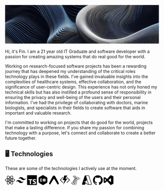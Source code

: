 <img src="assets/banner.jpg" />

<p>
Hi, it's Fin. I am a 21 year old IT Graduate and software developer with a passion for creating amazing systems that do real good for the world.
</p>

<p>
Working on research-focused software projects has been a rewarding journey that has deepened my understanding of the critical roles technology plays in these fields. I've gained invaluable insights into the complexities of healthcare systems, effective collaboration, and the significance of user-centric design. This experience has not only honed my technical skills but has also instilled a profound sense of responsibility in ensuring the privacy and well-being of the users and their personal information. I've had the privilege of collaborating with doctors, marine biologists, and specialists in their fields to create software that aids in important and valuable research.
</p>

<p>
I'm committed to working on projects that do good for the world, projects that make a lasting difference. If you share my passion for combining technology with a purpose, let's connect and collaborate to create a better future together.
</p>

## 🖥️ Technologies

These are some of the technologies I actively use at the moment.

<img width="32px" height="32px" src="assets/technologies/react.svg" />
<img width="32px" height="32px" src="assets/technologies/tailwindcss.svg" />
<img width="32px" height="32px" src="assets/technologies/typescript.svg" />
<img width="32px" height="32px" src="assets/technologies/csharp.svg" />
<img width="32px" height="32px" src="assets/technologies/expo.svg" />
<img width="32px" height="32px" src="assets/technologies/azurefunctions.svg" />
<img width="32px" height="32px" src="assets/technologies/microsoftsqlserver.svg" />
<img width="32px" height="32px" src="assets/technologies/microsoftazure.svg" />
<img width="32px" height="32px" src="assets/technologies/github.svg" />
<img width="32px" height="32px" src="assets/technologies/visualstudio.svg" />
